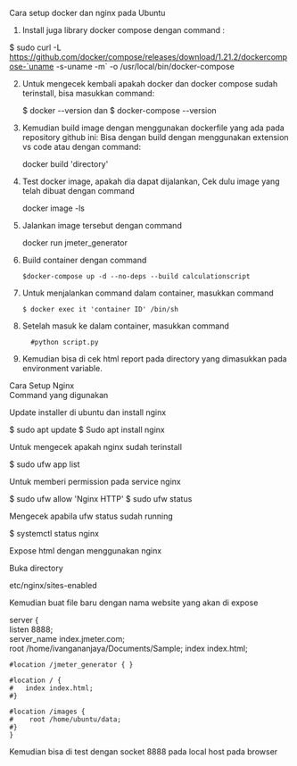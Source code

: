 Cara setup docker dan nginx pada Ubuntu
1.	Install juga library docker compose dengan command : 


$ sudo curl -L https://github.com/docker/compose/releases/download/1.21.2/dockercompose-`uname -s-uname -m` -o /usr/local/bin/docker-compose 


2.	Untuk mengecek kembali apakah docker dan docker compose sudah terinstall, bisa masukkan command: 


     $ docker --version dan $ docker-compose --version


3.	Kemudian build image dengan menggunakan dockerfile yang ada pada repository github ini: Bisa dengan build dengan menggunakan extension vs code atau dengan command: 


      docker build 'directory'


4.	Test docker image, apakah dia dapat dijalankan, Cek dulu image yang telah dibuat dengan command 
         
         
      docker image -ls


5.	Jalankan image tersebut dengan command 
       
       
       docker run jmeter_generator     


6.	Build container dengan command 


        $docker-compose up -d --no-deps --build calculationscript


7.	Untuk menjalankan command dalam container, masukkan command


        $ docker exec it 'container ID' /bin/sh


8.	Setelah masuk ke dalam container, masukkan command 


          #python script.py


9.	Kemudian bisa di cek html report pada directory yang dimasukkan pada environment variable.

Cara Setup Nginx  
Command yang digunakan 
 


Update installer di ubuntu dan install nginx 

$ sudo apt update 
$ Sudo apt install nginx 
 
Untuk mengecek apakah nginx sudah terinstall 

$ sudo ufw app list 
 
Untuk memberi permission pada service nginx 

$ sudo ufw allow 'Nginx HTTP' 
$ sudo ufw status 
 
Mengecek apabila ufw status sudah running 

$ systemctl status nginx 


Expose html dengan menggunakan nginx 

Buka directory  

etc/nginx/sites-enabled 
 
Kemudian buat file baru dengan nama website yang akan di expose 
 
 server {  
listen 8888;  	 	
server_name index.jmeter.com;  	 	
root /home/ivangananjaya/Documents/Sample; 
index index.html; 
 
     
    #location /jmeter_generator { } 
 
 	#location / {  
 	# 	index index.html; 
 	#} 
 
    #location /images { 	 	 
    #    root /home/ubuntu/data;  
    #} 
 	} 
 
Kemudian bisa di test dengan socket 8888 pada local host pada browser 
